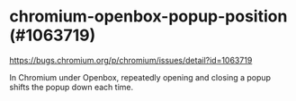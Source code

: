 # chromium-openbox-popup-position (#1063719)

<https://bugs.chromium.org/p/chromium/issues/detail?id=1063719>

In Chromium under Openbox, repeatedly opening and closing a popup shifts the
popup down each time.
